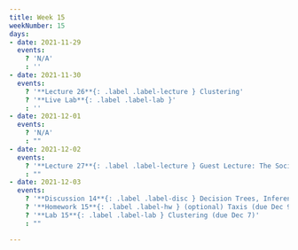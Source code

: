 ```yaml
---
title: Week 15
weekNumber: 15
days:
- date: 2021-11-29
  events:
    ? 'N/A'
    : ''
- date: 2021-11-30
  events:
    ? '**Lecture 26**{: .label .label-lecture } Clustering'
    ? '**Live Lab**{: .label .label-lab }'
    : ''
- date: 2021-12-01
  events:
    ? 'N/A'
    : ""
- date: 2021-12-02
  events:
    ? '**Lecture 27**{: .label .label-lecture } Guest Lecture: The Social Cost of Carbon'
    : ""
- date: 2021-12-03
  events:
    ? '**Discussion 14**{: .label .label-disc } Decision Trees, Inference, & Clustering'
    ? '**Homework 15**{: .label .label-hw } (optional) Taxis (due Dec 9)'
    ? '**Lab 15**{: .label .label-lab } Clustering (due Dec 7)'
    : ""

---
```


